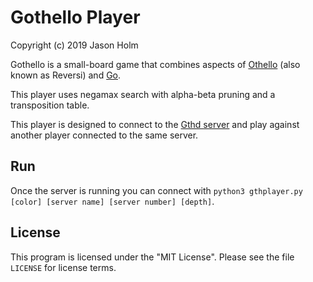 # Gothello Player

Copyright (c) 2019 Jason Holm

Gothello is a small-board game that combines aspects of
[Othello](https://en.wikipedia.org/wiki/Reversi) (also known as Reversi) and
[Go](https://en.wikipedia.org/wiki/Go_%28game%29).

This player uses negamax search with alpha-beta pruning and a transposition table.

This player is designed to connect to the [Gthd server](https://github.com/pdx-cs-ai/gothello-gthd)
and play against another player connected to the same server.

## Run
Once the server is running you can connect with `python3 gthplayer.py [color] [server name] [server number] [depth]`.

## License
This program is licensed under the "MIT License". Please see the file `LICENSE` for license terms.
